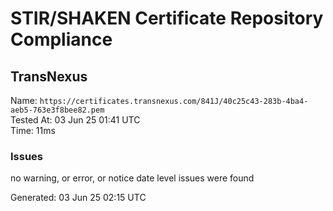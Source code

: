# STIR/SHAKEN Certificate Repository Compliance

## TransNexus

Name: `https://certificates.transnexus.com/841J/40c25c43-283b-4ba4-aeb5-763e3f8bee82.pem`\
Tested At: 03 Jun 25 01:41 UTC\
Time: 11ms

### Issues

no warning, or error, or notice date level issues were found

Generated: 03 Jun 25 02:15 UTC